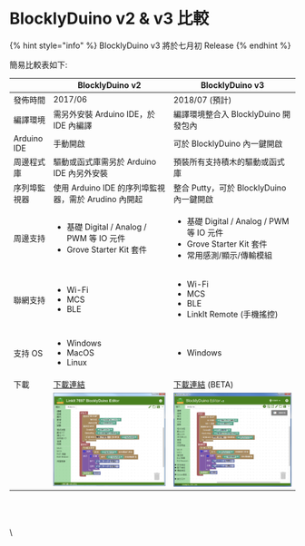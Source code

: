 # BlocklyDuino v2 & v3 比較

{% hint style="info" %}
BlocklyDuino v3 將於七月初 Release
{% endhint %}

簡易比較表如下:

|             | BlocklyDuino v2                                                                       | BlocklyDuino v3                                                                                       |
| ----------- | ------------------------------------------------------------------------------------- | ----------------------------------------------------------------------------------------------------- |
| 發佈時間        | 2017/06                                                                               | 2018/07 (預計)                                                                                          |
| 編譯環境        | 需另外安裝 Arduino IDE，於 IDE 內編譯                                                           | 編譯環境整合入 BlocklyDuino 開發包內                                                                             |
| Arduino IDE | 手動開啟                                                                                  | 可於 BlocklyDuino 內一鍵開啟                                                                                 |
| 周邊程式庫       | 驅動或函式庫需另於 Arduino IDE 內另外安裝                                                           | 預裝所有支持積木的驅動或函式庫                                                                                       |
| 序列埠監視器      | 使用 Arduino IDE 的序列埠監視器，需於 Arudino 內開起                                                 | 整合 Putty，可於 BlocklyDuino 內一鍵開啟                                                                        |
| 周邊支持        | <ul><li>基礎 Digital / Analog / PWM 等 IO 元件</li><li>Grove Starter Kit 套件</li></ul>      | <ul><li>基礎 Digital / Analog / PWM 等 IO 元件</li><li>Grove Starter Kit 套件</li><li>常用感測/顯示/傳輸模組</li></ul> |
| 聯網支持        | <ul><li>Wi-Fi</li><li>MCS</li><li>BLE</li></ul>                                       | <ul><li>Wi-Fi</li><li>MCS</li><li>BLE</li><li>LinkIt Remote (手機搖控)</li></ul>                          |
| 支持 OS       | <ul><li>Windows</li><li>MacOS</li><li>Linux</li></ul>                                 | <ul><li>Windows</li></ul>                                                                             |
| 下載          | [下載連結](https://github.com/MediaTek-Labs/BlocklyDuino-for-LinkIt/releases/tag/v2.17.0) | [下載連結](https://github.com/MediaTek-Labs/BlocklyDuino-for-LinkIt/releases) (BETA)                      |
|             | ![](../.gitbook/assets/image-06.png)                                                  | ![](../.gitbook/assets/image-07.jpeg)                                                                 |

\
\
\
\
